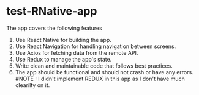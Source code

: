 # test-RNative-app
The app covers the following features 
1. Use React Native for building the app.
2. Use React Navigation for handling navigation between screens.
3. Use Axios for fetching data from the remote API.
4. Use Redux to manage the app's state.
5. Write clean and maintainable code that follows best practices.
6. The app should be functional and should not crash or have any errors.
#NOTE : I didn't implement REDUX in this app as I don't have much clearilty on it.
